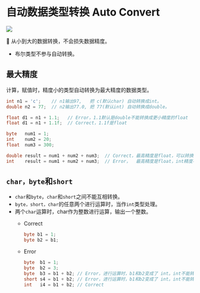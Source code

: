 # 自动数据类型转换 Auto Convert

![](/image/conversion.png)

📌 从小到大的数据转换，不会损失数据精度。

- 布尔类型不参与自动转换。



## 最大精度

计算，赋值时，精度小的类型自动转换为最大精度的数据类型。

```java
int n1 = 'c';    // n1输出97,   把 c(默认char) 自动转换成int。
double n2 = 77;  // n2输出77.0, 把 77(默认int) 自动转换成double。
```

```java
float d1 = n1 + 1.1;   // Error，1.1默认是double不能转换成更小精度的float
float d1 = n1 + 1.1f;  // Correct，1.1f是float
```

```java
byte   num1 = 1;
int    num2 = 20;
float  num3 = 300;

double result = num1 + num2 + num3;  // Correct，最高精度是float，可以转换成double。
int    result = num1 + num2 + num3;  // Error，  最高精度是float，int精度不够。
```



## `char，byte`和`short`

- `char`和`byte`，`char`和`short`之间不能互相转换。
- `byte，short，char`的任意两个进行运算时，当作`int`类型处理。
- 两个`char`运算时，char作为整数进行运算，输出一个整数。
    - Correct
      
        ```java
        byte b1 = 1;
        byte b2 = b1;
        ```
        
    - Error
      
        ```java
        byte  b1 = 1;
        byte  b2 = 3;
        byte  b3 = b1 + b2; // Error，进行运算时，b1和b2变成了 int。int不能转换为byte
        short s4 = b1 + b2; // Error，进行运算时，b1和b2变成了 int。int不能转换为short
        int   i4 = b1 + b2; // Correct
        ```
